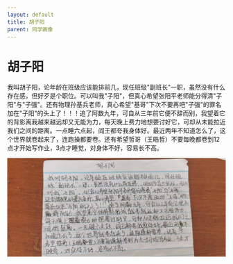 ```yaml
---
layout: default
title: 胡子阳
parent: 同学画像
---
```


# 胡子阳

我叫胡子阳，论年龄在班级应该能排前几，现任班级"副班长"一职，虽然没有什么存在感，但好歹是个职位。可以叫我"子阳"，但真心希望张阳平老师能分得清"子阳"与"子强"。还有物理孙基兵老师，真心希望"基哥"下次不要再吧"子强"的罪名加在"子阳"的头上了！！！追了阿数九年，可自从三年前它便不辞而别，我望着它的背影离我越来越远却又无能为力，每天晚上费力地想要讨好它，可却从未能拉近我们之间的距离。一点睡六点起，阎王都夸我身体好。最近两年不知道怎么了，这个世界就卷起来了，连跑操都要卷。还有希望哲哥（王皓哲）不要每晚都卷到12点才开始写作业，3点才睡觉，对身体不好，容易长不高。

![胡子阳自我介绍](photos/胡子阳.jpg)
